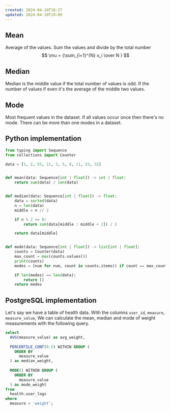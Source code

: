 ```yaml
---
created: 2024-04-10T18:27
updated: 2024-04-10T19:09
---
```



## Mean

Average of the values. Sum the values and divide by the total number
$$
 \mu =  {\sum_{i=1}^{N} x_i  \over N }
$$

## Median
Median is the middle value if the total number of values is odd. If the number of values if even it's the average of the middle two values.

## Mode
Most frequent values in the dataset. If all values occur once then there's no mode. There can be more than one modes in a dataset.

## Python implementation
```python
from typing import Sequence
from collections import Counter

data = [1, 2, 55, 11, 3, 5, 8, 11, 23, 32]


def mean(data: Sequence[int | float]) -> int | float:
    return sum(data) / len(data)


def median(data: Sequence[int | float]) -> float:
    data = sorted(data)
    n = len(data)
    middle = n // 2

    if n % 2 == 0:
        return sum(data[middle : middle + 2]) / 2

    return data[middle]


def mode(data: Sequence[int | float]) -> list[int | float]:
    counts = Counter(data)
    max_count = max(counts.values())
    print(counts)
    modes = [num for num, count in counts.items() if count == max_count]

    if len(modes) == len(data):
        return []
    return modes


```

## PostgreSQL implementation

Let's say we have a table of health data. With the columns `user_id`, `measure`, `measure_value`, We can calculate the mean, median and mode of weight measurements with the following query.

```sql
select
  AVG(measure_value) as avg_weight,
  
  PERCENTILE_CONT(0.5) WITHIN GROUP (
    ORDER BY
      measure_value
  ) as median_weight,
  
  MODE() WITHIN GROUP (
    ORDER BY
      measure_value
  ) as mode_weight
from
  health.user_logs
where
  measure = 'weight';
```